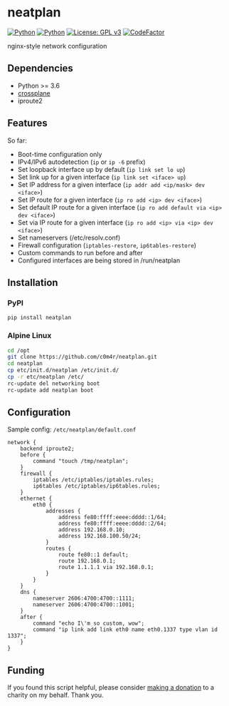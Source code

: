 # neatplan

[![Python](https://img.shields.io/badge/made%20with-python-blue?logo=python&logoColor=ffffff)](https://www.python.org/)
[![Python](https://img.shields.io/badge/pypi-neatplan-blue?logo=pypi&logoColor=ffffff)](https://pypi.org/project/neatplan/)
[![License: GPL v3](https://img.shields.io/badge/License-GPLv3-blue.svg)](https://www.gnu.org/licenses/gpl-3.0)
[![CodeFactor](https://www.codefactor.io/repository/github/c0m4r/neatplan/badge)](https://www.codefactor.io/repository/github/c0m4r/neatplan)

nginx-style network configuration

## Dependencies

* Python >= 3.6
* [crossplane](https://github.com/nginxinc/crossplane)
* iproute2

## Features

So far:

- Boot-time configuration only
- IPv4/IPv6 autodetection (`ip` or `ip -6` prefix)
- Set loopback interface up by default (`ip link set lo up`)
- Set link up for a given interface (`ip link set <iface> up`)
- Set IP address for a given interface (`ip addr add <ip/mask> dev <iface>`)
- Set IP route for a given interface (`ip ro add <ip> dev <iface>`)
- Set default IP route for a given interface (`ip ro add default via <ip> dev <iface>`)
- Set via IP route for a given interface (`ip ro add <ip> via <ip> dev <iface>`)
- Set nameservers (/etc/resolv.conf)
- Firewall configuration (`iptables-restore`, `ip6tables-restore`)
- Custom commands to run before and after
- Configured interfaces are being stored in /run/neatplan

## Installation

### PyPI

```
pip install neatplan
```

### Alpine Linux

```bash
cd /opt
git clone https://github.com/c0m4r/neatplan.git
cd neatplan
cp etc/init.d/neatplan /etc/init.d/
cp -r etc/neatplan /etc/
rc-update del networking boot
rc-update add neatplan boot
```

## Configuration

Sample config: `/etc/neatplan/default.conf`

```nginx
network {
    backend iproute2;
    before {
        command "touch /tmp/neatplan";
    }
    firewall {
        iptables /etc/iptables/iptables.rules;
        ip6tables /etc/iptables/ip6tables.rules;
    }
    ethernet {
        eth0 {
            addresses {
                address fe80:ffff:eeee:dddd::1/64;
                address fe80:ffff:eeee:dddd::2/64;
                address 192.168.0.10;
                address 192.168.100.50/24;
            }
            routes {
                route fe80::1 default;
                route 192.168.0.1;
                route 1.1.1.1 via 192.168.0.1;
            }
        }
    }
    dns {
        nameserver 2606:4700:4700::1111;
        nameserver 2606:4700:4700::1001;
    }
    after {
        command "echo I\'m so custom, wow";
        command "ip link add link eth0 name eth0.1337 type vlan id 1337";
    }
}
```

## Funding

If you found this script helpful, please consider [making a donation](https://en.wosp.org.pl/fundacja/jak-wspierac-wosp/wesprzyj-online) to a charity on my behalf. Thank you.
